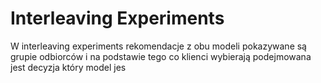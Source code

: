 # Interleaving Experiments
W interleaving experiments rekomendacje z obu modeli pokazywane są grupie odbiorców i na podstawie tego co klienci wybierają podejmowana jest decyzja który model jes